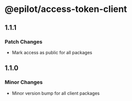 # @epilot/access-token-client

## 1.1.1

### Patch Changes

- Mark access as public for all packages

## 1.1.0

### Minor Changes

- Minor version bump for all client packages
